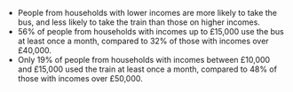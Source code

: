 * People from households with lower incomes are more likely to take the bus, and less likely to take the train than those on higher incomes.
* 56% of people from households with incomes up to £15,000 use the bus at least once a month, compared to 32% of those with incomes over £40,000.
* Only 19% of people from households with incomes between £10,000 and £15,000 used the train at least once a month, compared to 48% of those with incomes over £50,000.
